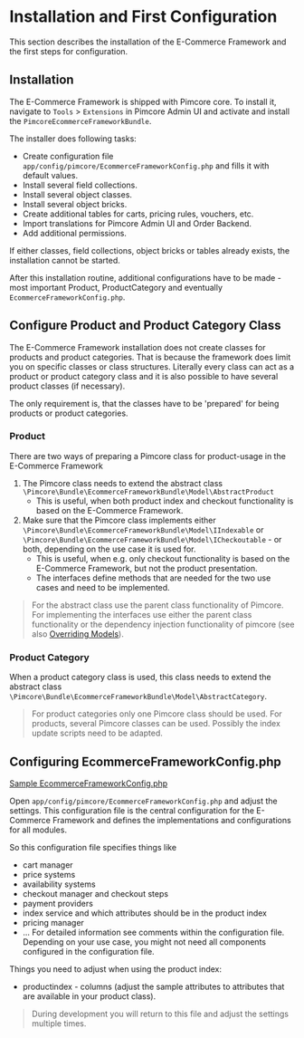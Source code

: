 # Installation and First Configuration

This section describes the installation of the E-Commerce Framework and the first steps for configuration. 

## Installation

The E-Commerce Framework is shipped with Pimcore core. To install it, navigate to `Tools` > `Extensions` in Pimcore 
Admin UI and activate and install the `PimcoreEcommerceFrameworkBundle`. 

The installer does following tasks: 
- Create configuration file `app/config/pimcore/EcommerceFrameworkConfig.php` and fills it with default values. 
- Install several field collections.
- Install several object classes. 
- Install several object bricks. 
- Create additional tables for carts, pricing rules, vouchers, etc. 
- Import translations for Pimcore Admin UI and Order Backend. 
- Add additional permissions. 

If either classes, field collections, object bricks or tables already exists, the installation cannot be started. 

After this installation routine, additional configurations have to be made - most important Product, ProductCategory and
eventually `EcommerceFrameworkConfig.php`. 


## Configure Product and Product Category Class
The E-Commerce Framework installation does not create classes for products and product categories. That is because the 
framework does limit you on specific classes or class structures. Literally every class can act as a product or product 
category class and it is also possible to have several product classes (if necessary). 

The only requirement is, that the classes have to be 'prepared' for being products or product categories. 

### Product
There are two ways of preparing a Pimcore class for product-usage in the E-Commerce Framework

1. The Pimcore class needs to extend the abstract class `\Pimcore\Bundle\EcommerceFrameworkBundle\Model\AbstractProduct`
   * This is useful, when both product index and checkout functionality is based on the E-Commerce Framework. 
2. Make sure that the Pimcore class implements either `\Pimcore\Bundle\EcommerceFrameworkBundle\Model\IIndexable` or 
`\Pimcore\Bundle\EcommerceFrameworkBundle\Model\ICheckoutable` - or both, depending on the use case it is used for.
   * This is useful, when e.g. only checkout functionality is based on the E-Commerce Framework, but not the product 
   presentation. 
   * The interfaces define methods that are needed for the two use cases and need to be implemented. 

> For the abstract class use the parent class functionality of Pimcore. For implementing the interfaces use either 
the parent class functionality or the dependency injection functionality of pimcore 
(see also [Overriding Models](../20_Extending_Pimcore/03_Overriding_Models.md)).

### Product Category
When a product category class is used, this class needs to extend the abstract class 
`\Pimcore\Bundle\EcommerceFrameworkBundle\Model\AbstractCategory`. 

> For product categories only one Pimcore class should be used. For products, several Pimcore classes can be used. 
Possibly the index update scripts need to be adapted.


## Configuring EcommerceFrameworkConfig.php

[Sample EcommerceFrameworkConfig.php](../../../pimcore/lib/Pimcore/Bundle/EcommerceFrameworkBundle/install/EcommerceFrameworkConfig_sample.php)

Open `app/config/pimcore/EcommerceFrameworkConfig.php` and adjust the settings. This configuration file is the central 
configuration for the E-Commerce Framework and defines the implementations and configurations for all modules.

So this configuration file specifies things like
- cart manager
- price systems
- availability systems
- checkout manager and checkout steps
- payment providers
- index service and which attributes should be in the product index
- pricing manager
- ...
For detailed information see comments within the configuration file. Depending on your use case, you might not need 
all components configured in the configuration file. 

Things you need to adjust when using the product index: 
* productindex - columns (adjust the sample attributes to attributes that are available in your product class). 

> During development you will return to this file and adjust the settings multiple times. 

